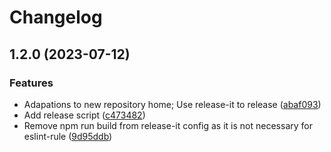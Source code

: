 # Changelog

## 1.2.0 (2023-07-12)


### Features

* Adapations to new repository home; Use release-it to release ([abaf093](https://github.com/JohannesDienst-askui/eslint-plugin-askui/commit/abaf093ccdc91cd0a9bb9c191d4b3dbd722c33a2))
* Add release script ([c473482](https://github.com/JohannesDienst-askui/eslint-plugin-askui/commit/c47348293bd5c6b809c3c79640a566c237215390))
* Remove npm run build from release-it config as it is not necessary for eslint-rule ([9d95ddb](https://github.com/JohannesDienst-askui/eslint-plugin-askui/commit/9d95ddba1375519701efc915f7d9903366570a7a))